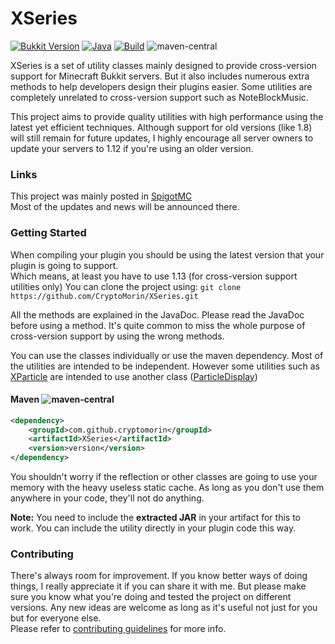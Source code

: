 # XSeries
[![Bukkit Version](https://img.shields.io/badge/bukkit-1.16-dark_green.svg)](https://shields.io/)
[![Java](https://img.shields.io/badge/java-8-dark_green.svg)](https://shields.io/)
[![Build](https://img.shields.io/badge/build-passing-dark_green.svg)](https://shields.io/)
![maven-central](https://img.shields.io/maven-central/v/com.github.cryptomorin/XSeries)

XSeries is a set of utility classes mainly designed to provide cross-version support for Minecraft Bukkit servers.
But it also includes numerous extra methods to help developers design their plugins easier.
Some utilities are completely unrelated to cross-version support
such as NoteBlockMusic.

This project aims to provide quality utilities with high performance using the latest yet efficient techniques.
Although support for old versions (like 1.8) will still remain for future updates, I highly encourage all server owners
to update your servers to 1.12 if you're using an older version.


### Links

This project was mainly posted in [SpigotMC](https://www.spigotmc.org/threads/378136/)\
Most of the updates and news will be announced there.


### Getting Started

When compiling your plugin you should be using the latest version that your plugin is going to support.\
Which means, at least you have to use 1.13 (for cross-version support utilities only)
You can clone the project using: `git clone https://github.com/CryptoMorin/XSeries.git`

All the methods are explained in the JavaDoc. Please read the JavaDoc before using a method.
It's quite common to miss the whole purpose of cross-version support by using the wrong methods.

You can use the classes individually or use the maven dependency.
Most of the utilities are intended to be independent. However some
utilities such as [XParticle](src/main/java/com/cryptomorin/xseries/XParticle.java) are intended to use
another class ([ParticleDisplay](src/main/java/com/cryptomorin/xseries/ParticleDisplay.java))


#### Maven ![maven-central](https://img.shields.io/maven-central/v/com.github.cryptomorin/XSeries) 
```xml
<dependency>
    <groupId>com.github.cryptomorin</groupId>
    <artifactId>XSeries</artifactId>
    <version>version</version>
</dependency>
```

You shouldn't worry if the reflection or other classes are going to use your memory with the heavy useless static cache. As long as you don't use them anywhere in your code, they'll not do anything.

**Note:** You need to include the **extracted JAR** in your artifact for this to work.
You can include the utility directly in your plugin code this way.

### Contributing

There's always room for improvement. If you know better ways of doing things, I really appreciate it if you can share it with me.
But please make sure you know what you're doing and tested the project on different versions.
Any new ideas are welcome as long as it's useful not just for you but for everyone else.\
Please refer to [contributing guidelines](CONTRIBUTING.md) for more info.
